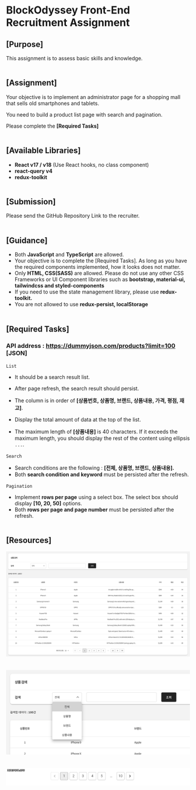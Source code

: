 # BlockOdyssey Front-End Recruitment Assignment

## **[Purpose]**

This assignment is to assess basic skills and knowledge.
<br />
<br />

## **[Assignment]**

Your objective is to implement an administrator page for a shopping mall that sells old smartphones and tablets.

You need to build a product list page with search and pagination.

Please complete the **[Required Tasks]**
<br />
<br />

## **[Available Libraries]**

-   **React v17 / v18** (Use React hooks, no class component)
-   **react-query v4**
-   **redux-toolkit**
    <br />
    <br />

## **[Submission]**

Please send the GitHub Repository Link to the recruiter.
<br />
<br />

## **[Guidance]**

-   Both **JavaScript** and **TypeScript** are allowed.
-   Your objective is to complete the [Required Tasks]. As long as you have the required components implemented, how it looks does not matter.
-   Only **HTML, CSS(SASS)** are allowed. Please do not use any other CSS Frameworks or UI Component libraries such as **bootstrap, material-ui, tailwindcss and styled-components**
-   If you need to use the state management library, please use **redux-toolkit.**
-   You are not allowed to use **redux-persist, localStorage**
    <br />
    <br />

## **[Required Tasks]**

### **API address** : <https://dummyjson.com/products?limit=100> [JSON]

`List`

-   It should be a search result list.

-   After page refresh, the search result should persist.

-   The column is in order of **[상품번호, 상품명, 브랜드, 상품내용, 가격, 평점, 재고]**.

-   Display the total amount of data at the top of the list.

-   The maximum length of **[상품내용]** is 40 characters. If it exceeds the maximum length, you should display the rest of the content using ellipsis `...`.

`Search`

-   Search conditions are the following : **[전체, 상품명, 브랜드, 상품내용].**
-   Both **search condition and keyword** must be persisted after the refresh.

`Pagination`

-   Implement **rows per page** using a select box. The select box should display **[10, 20, 50]** options.
-   Both **rows per page and page number** must be persisted after the refresh.
    <br />
    <br />

## **[Resources]**

![First Image](/1.png)  
<br />
<br />
![Second Image](/2.png)  
<br />
<br />
![Third Image](/3.gif)
